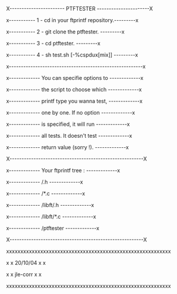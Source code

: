 
X----------------------- PTFTESTER ----------------------X
                                                          
                                                          
x----------- 1 - cd in your ftprintf repository.---------x
                                                          
x----------- 2 - git clone the ptftester.       ---------x
                                                          
x----------- 3 - cd ptftester.                  ---------x
                                                          
x----------- 4 - sh test.sh [-%cspdux[mix]]     ---------x
                                                          
x--------------------------------------------------------x
                                                          
x-------------  You can specifie options to -------------x

x-------------  the script to choose which  -------------x

x-------------  printf type you wanna test, -------------x

x-------------  one by one. If no option    -------------x

x-------------  is specified, it will run   -------------x

x-------------  all tests. It doesn't test  -------------x

x-------------   return value (sorry !).    -------------x
                                                          
X--------------------------------------------------------X
                                                          
x-------------  Your ftprintf tree :        -------------x
                                                          
x-------------  /.h                         -------------x

x-------------  /*.c                        -------------x

x-------------  /libft/.h                   -------------x

x-------------  /libft/*.c                  -------------x

x-------------  /ptftester                  -------------x
                                                          
X--------------------------------------------------------X
                                                          
xxxxxxxxxxxxxxxxxxxxxxxxxxxxxxxxxxxxxxxxxxxxxxxxxxxxxxxxxx

x                  x     20/10/04       x                x

x                  x     jle-corr       x                x

xxxxxxxxxxxxxxxxxxxxxxxxxxxxxxxxxxxxxxxxxxxxxxxxxxxxxxxxxx
